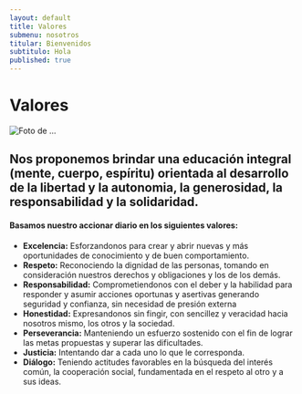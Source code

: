 ```yaml
---
layout: default
title: Valores
submenu: nosotros
titular: Bienvenidos
subtitulo: Hola
published: true
---
```


# Valores
 
![Foto de ...](http://placeimg.com/720/300/people)

## Nos proponemos brindar una educación integral (mente, cuerpo, espíritu) orientada al desarrollo de la libertad y la autonomia, la generosidad, la responsabilidad  y la solidaridad.

#### Basamos nuestro accionar diario en los siguientes valores:

- **Excelencia:** Esforzandonos para crear y abrir nuevas y más oportunidades de conocimiento y de buen comportamiento.  
- **Respeto:** Reconociendo la dignidad de las personas, tomando en consideración nuestros derechos y obligaciones  y los de los demás. 
- **Responsabilidad:** Comprometiendonos  con el deber y la habilidad para responder y asumir acciones oportunas y asertivas generando seguridad y confianza, sin necesidad de presión externa
- **Honestidad:** Expresandonos sin fingir, con sencillez y veracidad hacia nosotros mismo, los otros y la sociedad.
- **Perseverancia:** Manteniendo un esfuerzo sostenido con el fin de lograr las metas propuestas y superar las dificultades.
- **Justicia:** Intentando dar a cada uno lo que le corresponda. 
- **Diálogo:** Teniendo actitudes favorables en la búsqueda del interés común, la cooperación social, fundamentada en el respeto al otro y a sus ideas.